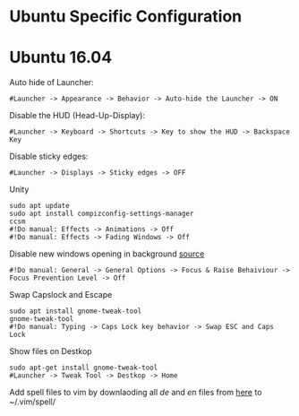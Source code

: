 Ubuntu Specific Configuration
=============================

Ubuntu 16.04
============
Auto hide of Launcher:

    #Launcher -> Appearance -> Behavior -> Auto-hide the Launcher -> ON

Disable the HUD (Head-Up-Display):

    #Launcher -> Keyboard -> Shortcuts -> Key to show the HUD -> Backspace Key
    
Disable sticky edges:

    #Launcher -> Displays -> Sticky edges -> OFF

Unity
    
    sudo apt update
    sudo apt install compizconfig-settings-manager
    ccsm 
    #!Do manual: Effects -> Animations -> Off
    #!Do manual: Effects -> Fading Windows -> Off 
    
Disable new windows opening in background [source](http://askubuntu.com/questions/310470/newly-opened-applications-open-in-background)
    
    #!Do manual: General -> General Options -> Focus & Raise Behaiviour -> Focus Prevention Level -> Off

Swap Capslock and Escape

    sudo apt install gnome-tweak-tool
    gnome-tweak-tool
    #!Do manual: Typing -> Caps Lock key behavior -> Swap ESC and Caps Lock
    

Show files on Destkop

    sudo apt-get install gnome-tweak-tool
    #Launcher -> Tweak Tool -> Destkop -> Home

Add spell files to vim by downlaoding all _de_ and _en_ files from [here](http://ftp.vim.org/vim/runtime/spell/) to ~/.vim/spell/

    

